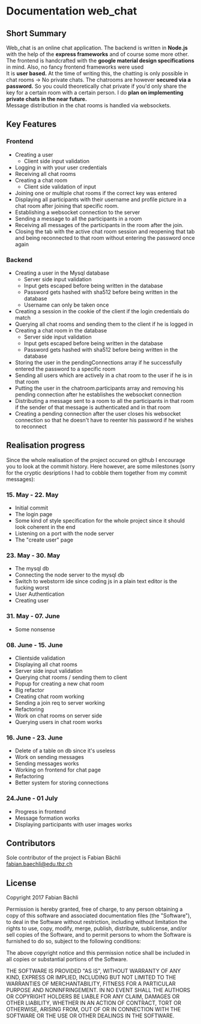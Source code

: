 # Documentation web_chat
## Short Summary
Web_chat is an online chat application. The backend is written in __Node.js__ with the help of the __express frameworks__ and of course some more other. <br>
The frontend is handcrafted with the __google material design specifications__ in mind. Also, no fancy frontend frameworks were used <br>
It is __user based.__ At the time of writing this, the chatting is only possible in chat rooms -> No private chats. The chatrooms are however __secured via a password.__ So you could theoretically chat private if you'd only share the key for a certain room with a certain person. I do __plan on implementing private chats in the near future.__ <br>
Message distribution in the chat rooms is handled via websockets.

## Key Features
### Frontend
- Creating a user
   * Client side input validation
- Logging in with your user credentials
- Receiving all chat rooms
- Creating a chat room
   * Client side validation of input
- Joining one or multiple chat rooms if the correct key was entered
- Displaying all participants with their username and profile picture in a chat room after joining that specific room.
- Establishing a websocket connection to the server
- Sending a message to all the participants in a room
- Receiving all messages of the participants in the room after the join.
- Closing the tab with the active chat room session and reopening that tab and being reconnected to that room without entering the password once again

### Backend
- Creating a user in the Mysql database
   * Server side input validation
   * Input gets escaped before being written in the database
   * Password gets hashed with sha512 before being written in the database
   * Username can only be taken once
- Creating a session in the cookie of the client if the login credentials do match
- Querying all chat rooms and sending them to the client if he is logged in
- Creating a chat room in the database
   * Server side input validation
   * Input gets escaped before being written in the database
   * Password gets hashed with sha512 before being written in the database
- Storing the user in the pendingConnections array if he successfully entered the password to a specific room
- Sending all users which are actively in a chat room to the user if he is in that room
- Putting the user in the chatroom.participants array and removing his pending connection after he establishes the websocket connection
- Distributing a message sent to a room to all the participants in that room if the sender of that message is authenticated and in that room
- Creating a pending connection after the user closes his websocket connection so that he doesn't have to reenter his password if he wishes to reconnect

## Realisation progress
Since the whole realisation of the project occured on github I encourage you to look at the commit history. Here however, are some milestones (sorry for the cryptic desriptions I had to cobble them together from my commit messages):

### 15. May - 22. May
- Initial commit
- The login page
- Some kind of style specification for the whole project since it should look coherent in the end
- Listening on a port with the node server
- The "create user" page

### 23. May - 30. May
- The mysql db
- Connecting the node server to the mysql db
- Switch to webstorm ide since coding js in a plain text editor is the fucking worst
- User Authentication
- Creating user

### 31. May - 07. June
- Some nonsense

### 08. June - 15. June
- Clientside validation
- Displaying all chat rooms
- Server side input validation
- Querying chat rooms / sending them to client
- Popup for creating a new chat room
- Big refactor
- Creating chat room working
- Sending a join req to server working
- Refactoring
- Work on chat rooms on server side
- Querying users in chat room works

### 16. June - 23. June
- Delete of a table on db since it's useless
- Work on sending messages
- Sending messages works
- Working on frontend for chat page
- Refactoring
- Better system for storing connections

### 24.June - 01 July
- Progress in frontend
- Message formation works
- Displaying participants with user images works

## Contributors
Sole contributor of the project is Fabian Bächli <br>
fabian.baechli@edu.tbz.ch

## License
Copyright 2017 Fabian Bächli

Permission is hereby granted, free of charge, to any person obtaining a copy of this software and associated documentation files (the "Software"), to deal in the Software without restriction, including without limitation the rights to use, copy, modify, merge, publish, distribute, sublicense, and/or sell copies of the Software, and to permit persons to whom the Software is furnished to do so, subject to the following conditions:

The above copyright notice and this permission notice shall be included in all copies or substantial portions of the Software.

THE SOFTWARE IS PROVIDED "AS IS", WITHOUT WARRANTY OF ANY KIND, EXPRESS OR IMPLIED, INCLUDING BUT NOT LIMITED TO THE WARRANTIES OF MERCHANTABILITY, FITNESS FOR A PARTICULAR PURPOSE AND NONINFRINGEMENT. IN NO EVENT SHALL THE AUTHORS OR COPYRIGHT HOLDERS BE LIABLE FOR ANY CLAIM, DAMAGES OR OTHER LIABILITY, WHETHER IN AN ACTION OF CONTRACT, TORT OR OTHERWISE, ARISING FROM, OUT OF OR IN CONNECTION WITH THE SOFTWARE OR THE USE OR OTHER DEALINGS IN THE SOFTWARE.
